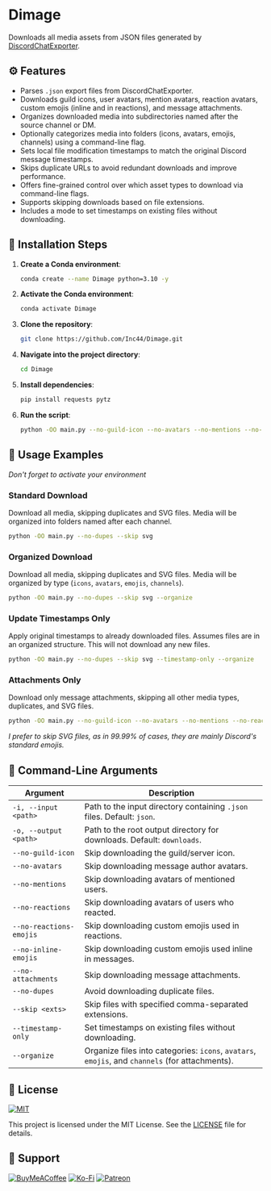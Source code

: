 # Dimage

Downloads all media assets from JSON files generated by [DiscordChatExporter](https://github.com/Tyrrrz/DiscordChatExporter).

## ⚙️ Features

- Parses `.json` export files from DiscordChatExporter.
- Downloads guild icons, user avatars, mention avatars, reaction avatars, custom emojis (inline and in reactions), and message attachments.
- Organizes downloaded media into subdirectories named after the source channel or DM.
- Optionally categorizes media into folders (icons, avatars, emojis, channels) using a command-line flag.
- Sets local file modification timestamps to match the original Discord message timestamps.
- Skips duplicate URLs to avoid redundant downloads and improve performance.
- Offers fine-grained control over which asset types to download via command-line flags.
- Supports skipping downloads based on file extensions.
- Includes a mode to set timestamps on existing files without downloading.

## 🚀 Installation Steps

1. **Create a Conda environment**:
	```bash
	conda create --name Dimage python=3.10 -y
	```

2. **Activate the Conda environment**:
	```bash
	conda activate Dimage
	```

3. **Clone the repository**:
	```bash
	git clone https://github.com/Inc44/Dimage.git
	```

4. **Navigate into the project directory**:
	```bash
	cd Dimage
	```

5. **Install dependencies**:
	```bash
	pip install requests pytz
	```

6. **Run the script**:
	```bash
	python -OO main.py --no-guild-icon --no-avatars --no-mentions --no-reactions --no-reactions-emojis --no-inline-emojis --no-attachments --no-dupes --skip svg --timestamp-only --organize
	```

## 📖 Usage Examples

_Don't forget to activate your environment_

### Standard Download
Download all media, skipping duplicates and SVG files. Media will be organized into folders named after each channel.
```bash
python -OO main.py --no-dupes --skip svg
```

### Organized Download
Download all media, skipping duplicates and SVG files. Media will be organized by type (`icons`, `avatars`, `emojis`, `channels`).
```bash
python -OO main.py --no-dupes --skip svg --organize
```

### Update Timestamps Only
Apply original timestamps to already downloaded files. Assumes files are in an organized structure. This will not download any new files.
```bash
python -OO main.py --no-dupes --skip svg --timestamp-only --organize
```

### Attachments Only
Download only message attachments, skipping all other media types, duplicates, and SVG files.
```bash
python -OO main.py --no-guild-icon --no-avatars --no-mentions --no-reactions --no-reactions-emojis --no-inline-emojis --no-dupes --skip svg
```

_I prefer to skip SVG files, as in 99.99% of cases, they are mainly Discord's standard emojis._

## 🎨 Command-Line Arguments

| Argument                | Description                                                                                     |
|-------------------------|-------------------------------------------------------------------------------------------------|
| `-i, --input <path>`    | Path to the input directory containing `.json` files. Default: `json`.                          |
| `-o, --output <path>`   | Path to the root output directory for downloads. Default: `downloads`.                          |
| `--no-guild-icon`       | Skip downloading the guild/server icon.                                                         |
| `--no-avatars`          | Skip downloading message author avatars.                                                        |
| `--no-mentions`         | Skip downloading avatars of mentioned users.                                                    |
| `--no-reactions`        | Skip downloading avatars of users who reacted.                                                  |
| `--no-reactions-emojis` | Skip downloading custom emojis used in reactions.                                               |
| `--no-inline-emojis`    | Skip downloading custom emojis used inline in messages.                                         |
| `--no-attachments`      | Skip downloading message attachments.                                                           |
| `--no-dupes`            | Avoid downloading duplicate files.                                                              |
| `--skip <exts>`         | Skip files with specified comma-separated extensions.                                           |
| `--timestamp-only`      | Set timestamps on existing files without downloading.                                           |
| `--organize`            | Organize files into categories: `icons`, `avatars`, `emojis`, and `channels` (for attachments). |

## 📜 License

[![MIT](https://img.shields.io/badge/License-MIT-lightgrey.svg)](https://opensource.org/licenses/MIT)

This project is licensed under the MIT License. See the [LICENSE](LICENSE) file for details.

## 🤝 Support

[![BuyMeACoffee](https://img.shields.io/badge/Buy%20Me%20a%20Coffee-ffdd00?style=for-the-badge&logo=buy-me-a-coffee&logoColor=black)](https://buymeacoffee.com/xamituchido)
[![Ko-Fi](https://img.shields.io/badge/Ko--fi-F16061?style=for-the-badge&logo=ko-fi&logoColor=white)](https://ko-fi.com/inc44)
[![Patreon](https://img.shields.io/badge/Patreon-F96854?style=for-the-badge&logo=patreon&logoColor=white)](https://www.patreon.com/Inc44)